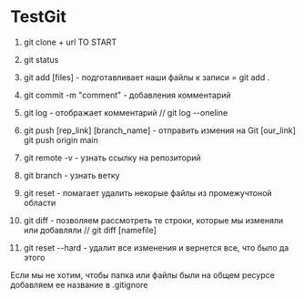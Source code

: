 # TestGit
1. git clone + url
TO START
1. git status
2. git add [files] - подготавливает наши файлы к записи = git add .
3. git commit -m "comment" - добавления комментарий
4. git log - отображает комментарий // git log --oneline
5. git push [rep_link] [branch_name] - отправить измения на Git [our_link]
    git push origin main


1. git remote -v - узнать ссылку на репозиторий
2. git branch - узнать ветку
3. git reset - помагает удалить некорые файлы из промежучтоной области
4. git diff - позволяем рассмотреть те строки, которые мы изменяли или добавляли // git diff [namefile]
5. git reset --hard - удалит все изменения и вернется все, что было да этого

Если мы не хотим, чтобы папка или файлы были на общем ресурсе добавляем ее название в .gitignore